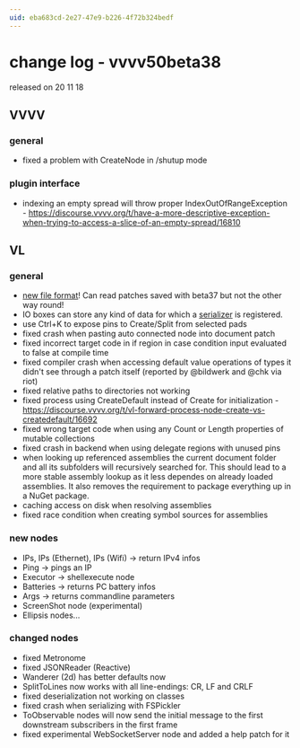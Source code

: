 ```yaml
---
uid: eba683cd-2e27-47e9-b226-4f72b324bedf
---
```


# change log - vvvv50beta38
released on 20 11 18  

## VVVV
### general
* fixed a problem with CreateNode in /shutup mode  

### plugin interface
* indexing an empty spread will throw proper IndexOutOfRangeException - https://discourse.vvvv.org/t/have-a-more-descriptive-exception-when-trying-to-access-a-slice-of-an-empty-spread/16810  

## VL
### general
* <a href="https://vvvv.org/blog/vvvv50beta38" class="extURL blog" target="_blank">new file format</a>! Can read patches saved with beta37 but not the other way round!  
* IO boxes can store any kind of data for which a <a href="https://vvvv.org/blog/vl-serialization" class="extURL blog" target="_blank">serializer</a> is registered.  
* use Ctrl+K to expose pins to Create/Split from selected pads  
* fixed crash when pasting auto connected node into document patch   
* fixed incorrect target code in if region in case condition input evaluated to false at compile time   
* fixed compiler crash when accessing default value operations of types it didn't see through a patch itself (reported by @bildwerk and @chk via riot)  
* fixed relative paths to directories not working  
* fixed process using CreateDefault instead of Create for initialization - https://discourse.vvvv.org/t/vl-forward-process-node-create-vs-createdefault/16692  
* fixed wrong target code when using any Count or Length properties of mutable collections  
* fixed crash in backend when using delegate regions with unused pins  
* when looking up referenced assemblies the current document folder and all its subfolders will recursively searched for. This should lead to a more stable assembly lookup as it less dependes on already loaded assemblies. It also removes the requirement to package everything up in a NuGet package.  
* caching access on disk when resolving assemblies  
* fixed race condition when creating symbol sources for assemblies   

### new nodes
* IPs, IPs (Ethernet), IPs (Wifi) -> return IPv4 infos  
* Ping -> pings an IP  
* Executor -> shellexecute node  
* Batteries -> returns PC battery infos  
* Args -> returns commandline parameters  
* ScreenShot node (experimental)  
* Ellipsis nodes...  

### changed nodes
* fixed Metronome  
* fixed JSONReader (Reactive)  
* Wanderer (2d) has better defaults now  
* SplitToLines now works with all line-endings: CR, LF and CRLF  
* fixed deserialization not working on classes  
* fixed crash when serializing with FSPickler  
* ToObservable nodes will now send the initial message to the first downstream subscribers in the first frame  
* fixed experimental WebSocketServer node and added a help patch for it